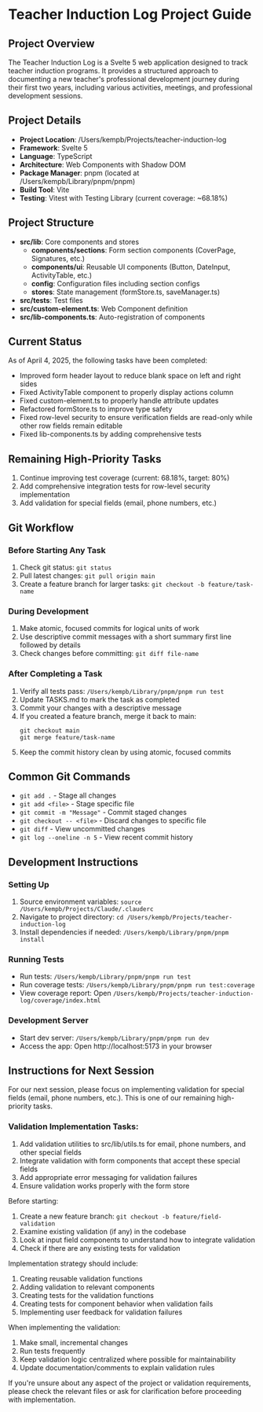 # Teacher Induction Log Project Guide

## Project Overview
The Teacher Induction Log is a Svelte 5 web application designed to track teacher induction programs. It provides a structured approach to documenting a new teacher's professional development journey during their first two years, including various activities, meetings, and professional development sessions.

## Project Details
- **Project Location**: /Users/kempb/Projects/teacher-induction-log
- **Framework**: Svelte 5
- **Language**: TypeScript
- **Architecture**: Web Components with Shadow DOM
- **Package Manager**: pnpm (located at /Users/kempb/Library/pnpm/pnpm)
- **Build Tool**: Vite
- **Testing**: Vitest with Testing Library (current coverage: ~68.18%)

## Project Structure
- **src/lib**: Core components and stores
  - **components/sections**: Form section components (CoverPage, Signatures, etc.)
  - **components/ui**: Reusable UI components (Button, DateInput, ActivityTable, etc.)
  - **config**: Configuration files including section configs
  - **stores**: State management (formStore.ts, saveManager.ts)
- **src/tests**: Test files
- **src/custom-element.ts**: Web Component definition
- **src/lib-components.ts**: Auto-registration of components

## Current Status
As of April 4, 2025, the following tasks have been completed:
- Improved form header layout to reduce blank space on left and right sides
- Fixed ActivityTable component to properly display actions column
- Fixed custom-element.ts to properly handle attribute updates
- Refactored formStore.ts to improve type safety
- Fixed row-level security to ensure verification fields are read-only while other row fields remain editable
- Fixed lib-components.ts by adding comprehensive tests

## Remaining High-Priority Tasks
1. Continue improving test coverage (current: 68.18%, target: 80%)
2. Add comprehensive integration tests for row-level security implementation
3. Add validation for special fields (email, phone numbers, etc.)

## Git Workflow

### Before Starting Any Task
1. Check git status: `git status`
2. Pull latest changes: `git pull origin main`
3. Create a feature branch for larger tasks: `git checkout -b feature/task-name`

### During Development
1. Make atomic, focused commits for logical units of work
2. Use descriptive commit messages with a short summary first line followed by details
3. Check changes before committing: `git diff file-name`

### After Completing a Task
1. Verify all tests pass: `/Users/kempb/Library/pnpm/pnpm run test`
2. Update TASKS.md to mark the task as completed
3. Commit your changes with a descriptive message
4. If you created a feature branch, merge it back to main:
   ```
   git checkout main
   git merge feature/task-name
   ```
5. Keep the commit history clean by using atomic, focused commits

## Common Git Commands
- `git add .` - Stage all changes
- `git add <file>` - Stage specific file
- `git commit -m "Message"` - Commit staged changes
- `git checkout -- <file>` - Discard changes to specific file
- `git diff` - View uncommitted changes
- `git log --oneline -n 5` - View recent commit history

## Development Instructions

### Setting Up
1. Source environment variables: `source /Users/kempb/Projects/Claude/.clauderc`
2. Navigate to project directory: `cd /Users/kempb/Projects/teacher-induction-log`
3. Install dependencies if needed: `/Users/kempb/Library/pnpm/pnpm install`

### Running Tests
- Run tests: `/Users/kempb/Library/pnpm/pnpm run test`
- Run coverage tests: `/Users/kempb/Library/pnpm/pnpm run test:coverage`
- View coverage report: Open `/Users/kempb/Projects/teacher-induction-log/coverage/index.html`

### Development Server
- Start dev server: `/Users/kempb/Library/pnpm/pnpm run dev`
- Access the app: Open http://localhost:5173 in your browser

## Instructions for Next Session

For our next session, please focus on implementing validation for special fields (email, phone numbers, etc.). This is one of our remaining high-priority tasks.

### Validation Implementation Tasks:
1. Add validation utilities to src/lib/utils.ts for email, phone numbers, and other special fields
2. Integrate validation with form components that accept these special fields
3. Add appropriate error messaging for validation failures
4. Ensure validation works properly with the form store

Before starting:
1. Create a new feature branch: `git checkout -b feature/field-validation`
2. Examine existing validation (if any) in the codebase
3. Look at input field components to understand how to integrate validation
4. Check if there are any existing tests for validation

Implementation strategy should include:
1. Creating reusable validation functions
2. Adding validation to relevant components
3. Creating tests for the validation functions
4. Creating tests for component behavior when validation fails
5. Implementing user feedback for validation failures

When implementing the validation:
1. Make small, incremental changes
2. Run tests frequently
3. Keep validation logic centralized where possible for maintainability
4. Update documentation/comments to explain validation rules

If you're unsure about any aspect of the project or validation requirements, please check the relevant files or ask for clarification before proceeding with implementation.
